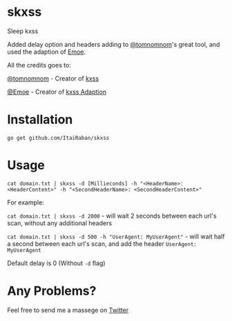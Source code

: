 # skxss
Sleep kxss

Added delay option and headers adding to [@tomnomnom](https://github.com/tomnomnom/)'s great tool, and used the adaption of [Emoe](https://github.com/Emoe). 


All the credits goes to:

[@tomnomnom](https://github.com/tomnomnom/) - Creator of [kxss](https://github.com/tomnomnom/hacks/tree/master/kxss)

[@Emoe](https://github.com/Emoe) - Creator of [kxss Adaption](https://github.com/Emoe/kxss)


# Installation

```go get github.com/ItaiRaban/skxss```


# Usage

```cat domain.txt | skxss -d [Millieconds] -h "<HeaderName>: <HeaderContent>" -h "<SecondHeaderName>: <SecondHeaderContent>"```

For example:

```cat domain.txt | skxss -d 2000``` - will wait 2 seconds between each url's scan, without any additional headers

```cat domain.txt | skxss -d 500 -h "UserAgent: MyUserAgent"``` - will wait half a second between each url's scan, and add the header ```UserAgent: MyUserAgent```

Default delay is 0 (Without ```-d``` flag)

# Any Problems?

Feel free to send me a massege on [Twitter](https://twitter.com/0x17A1)
